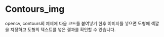 # Contours_img

<p>opencv, contours의 예제에 다음 코드를 붙여넣기 한후 이미지를 넣으면 도형에 색깔을 지정하고 도형의 텍스트를 넣은 결과를 확인할 수 있습니다.</p>
